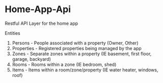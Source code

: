 # Home-App-Api
Restful API Layer for the home app

Entities
1. Persons - People associated with a property (Owner, Other)
2. Properties - Registered properties being managed by the app
3. Zones - Separate zones within a property (IE basement, first floor, garage, backyard)
4. Rooms - Rooms within a zone (IE bedroom, shed)
5. Items - Items within a room/zone/property (IE water heater, windows, roof)
